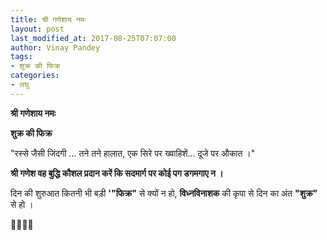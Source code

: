 ```yaml
---
title: श्री गणेशाय नमः
layout: post
last_modified_at: 2017-08-25T07:07:00
author: Vinay Pandey
tags:
- शुक्र की फिक्र
categories:
- लघु
---
```

**श्री गणेशाय नमः**

**शुक्र की फिक्र**

"रस्से जैसी जिंदगी ... 
तने तने हालात,
एक सिरे पर ख्वाहिशें... 
दूजे पर औकात ।"

**श्री गणेश वह बुद्धि कौशल प्रदान करें कि सदमार्ग पर कोई पग डगमगाए न ।**

दिन की शुरुआत कितनी भी बड़ी **'"फिक्र"** से क्यों न हो, **विध्नविनाशक** की कृपा से दिन का अंत **"शुक्र"** से हो । 

🙏🌷🌷🙏


